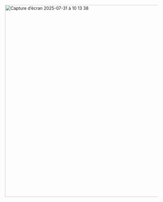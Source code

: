 <img width="984" height="634" alt="Capture d’écran 2025-07-31 à 10 13 38" src="https://github.com/user-attachments/assets/249ddbc4-1b1b-494c-939f-cf4af0c5a4af" />
